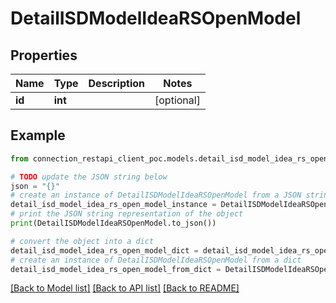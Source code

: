 # DetailISDModelIdeaRSOpenModel


## Properties

Name | Type | Description | Notes
------------ | ------------- | ------------- | -------------
**id** | **int** |  | [optional] 

## Example

```python
from connection_restapi_client_poc.models.detail_isd_model_idea_rs_open_model import DetailISDModelIdeaRSOpenModel

# TODO update the JSON string below
json = "{}"
# create an instance of DetailISDModelIdeaRSOpenModel from a JSON string
detail_isd_model_idea_rs_open_model_instance = DetailISDModelIdeaRSOpenModel.from_json(json)
# print the JSON string representation of the object
print(DetailISDModelIdeaRSOpenModel.to_json())

# convert the object into a dict
detail_isd_model_idea_rs_open_model_dict = detail_isd_model_idea_rs_open_model_instance.to_dict()
# create an instance of DetailISDModelIdeaRSOpenModel from a dict
detail_isd_model_idea_rs_open_model_from_dict = DetailISDModelIdeaRSOpenModel.from_dict(detail_isd_model_idea_rs_open_model_dict)
```
[[Back to Model list]](../README.md#documentation-for-models) [[Back to API list]](../README.md#documentation-for-api-endpoints) [[Back to README]](../README.md)


